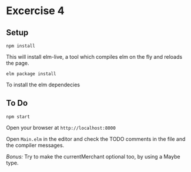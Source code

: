 # Excercise 4

## Setup
```
npm install
```

This will install elm-live, a tool which compiles elm on the fly and reloads the page.

```
elm package install
```
To install the elm dependecies
## To Do
```
npm start
```
Open your browser at `http://localhost:8000`

Open `Main.elm` in the editor and check the TODO comments in the file and the
compiler messages.

*Bonus:*
Try to make the currentMerchant optional too, by using a Maybe type.
